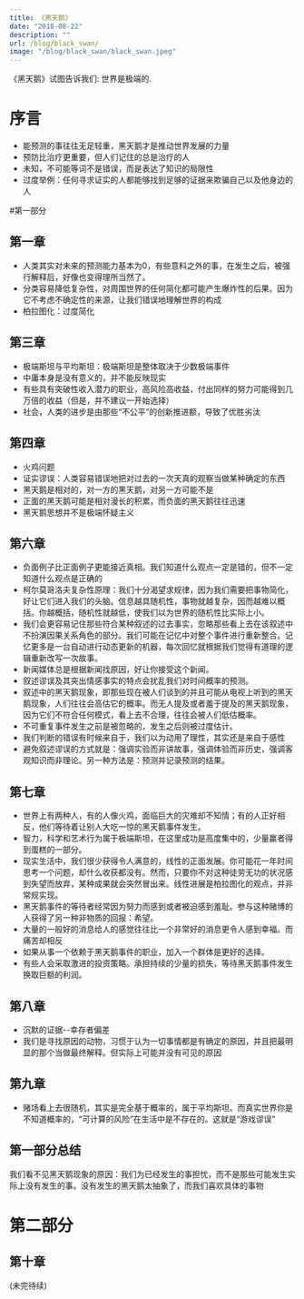 ```yaml
---
title: 《黑天鹅》
date: "2018-08-22"
description: ""
url: /blog/black_swan/
image: "/blog/black_swan/black_swan.jpeg"
---
```

《黑天鹅》试图告诉我们: 世界是极端的.
<!--more-->
# 序言
* 能预测的事往往无足轻重，黑天鹅才是推动世界发展的力量
* 预防比治疗更重要，但人们记住的总是治疗的人
* 未知，不可能等词不是错误，而是表达了知识的局限性
* 过度举例：任何寻求证实的人都能够找到足够的证据来欺骗自己以及他身边的人

#第一部分
## 第一章

* 人类其实对未来的预测能力基本为0，有些意料之外的事，在发生之后，被强行解释后，好像也变得理所当然了。
* 分类容易降低复杂性，对周围世界的任何简化都可能产生爆炸性的后果。因为它不考虑不确定性的来源，让我们错误地理解世界的构成
* 柏拉图化：过度简化

## 第三章

* 极端斯坦与平均斯坦：极端斯坦是整体取决于少数极端事件
* 中庸本身是没有意义的，并不能反映现实
* 有些具有突破性收入潜力的职业，高风险高收益，付出同样的努力可能得到几万倍的收益（但是，并不建议一开始选择）
* 社会，人类的进步是由那些“不公平”的创新推进额，导致了优胜劣汰

## 第四章

* 火鸡问题
* 证实谬误：人类容易错误地把对过去的一次天真的观察当做某种确定的东西
* 黑天鹅是相对的，对一方的黑天鹅，对另一方可能不是
* 正面的黑天鹅可能是相对漫长的积累，而负面的黑天鹅往往迅速
* 黑天鹅思想并不是极端怀疑主义



## 第六章

* 负面例子比正面例子更能接近真相。我们知道什么观点一定是错的，但不一定知道什么观点是正确的
* 柯尔莫哥洛夫复杂性原理：我们十分渴望求规律，因为我们需要把事物简化，好让它们进入我们的头脑。信息越具随机性，事物就越复杂，因而越难以概括。你越概括，随机性就越低，使我们以为世界的随机性比实际上小。
* 我们会更容易记住那些符合某种叙述的过去事实，忽略那些看上去在该叙述中不扮演因果关系角色的部分。我们可能在记忆中对整个事件进行重新整合。记忆更多是一台自动进行动态更新的机器，每次回忆就根据我们觉得有道理的逻辑重新改写一次故事。
* 新闻媒体总是根据新闻找原因，好让你接受这个新闻。
* 叙述谬误及其突出情感事实的特点会扰乱我们对时间概率的预测。
* 叙述中的黑天鹅现象，即那些现在被人们谈到的并且可能从电视上听到的黑天鹅现象，人们往往会高估它的概率。而无人提及或者羞于提及的黑天鹅现象，因为它们不符合任何模式，看上去不合理，往往会被人们低估概率。
* 不可重复事件发生之前是被忽略的，发生之后则被过度估计。
* 我们判断的错误有时候来自于，我们以为动用了理性，其实还是来自于感性
* 避免叙述谬误的方式就是：强调实验而非讲故事，强调体验而非历史，强调客观知识而非理论。另一种方法是：预测并记录预测的结果。

## 第七章
* 世界上有两种人，有的人像火鸡，面临巨大的灾难却不知情；有的人正好相反，他们等待着让别人大吃一惊的黑天鹅事件发生。
* 智力，科学和艺术行为属于极端斯坦，在这里成功是高度集中的，少量赢者得到蛋糕的一部分。
* 现实生活中，我们很少获得令人满意的，线性的正面发展。你可能花一年时间思考一个问题，却什么收获都没有。然而，只要你不对这种徒劳无功的状况感到失望而放弃，某种成果就会突然冒出来。线性进展是柏拉图化的观点，并非常规实现。
* 黑天鹅事件的等待者经常因为努力而感到或者被迫感到羞耻。参与这种赌博的人获得了另一种非物质的回报：希望。
* 大量的一般好的消息给人的感觉往往比一个非常好的消息更令人感到幸福。而痛苦却相反
* 如果从事一个依赖于黑天鹅事件的职业，加入一个群体是更好的选择。
* 有些人会采取激进的投资策略。承担持续的少量的损失，等待黑天鹅事件发生换取巨额的利润。

## 第八章
* 沉默的证据--幸存者偏差
* 我们是寻找原因的动物，习惯于认为一切事情都是有确定的原因，并且把最明显的那个当做最终解释。但实际上可能并没有可见的原因


## 第九章
* 赌场看上去很随机，其实是完全基于概率的，属于平均斯坦。而真实世界你是不知道概率的，“可计算的风险”在生活中是不存在的。这就是“游戏谬误”

## 第一部分总结
我们看不见黑天鹅现象的原因：我们为已经发生的事担忧，而不是那些可能发生实际上没有发生的事。没有发生的黑天鹅太抽象了，而我们喜欢具体的事物

# 第二部分
## 第十章
(未完待续)

